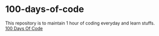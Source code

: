 # 100-days-of-code
This repository is to maintain 1 hour of coding everyday and learn stuffs.
[100 Days Of Code](https://www.100daysofcode.com/)
